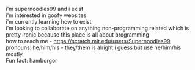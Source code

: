i'm supernoodles99 and i exist <br>
i'm interested in goofy websites <br>
i'm currently learning how to exist <br>
i'm looking to collaborate on anything non-programming related which is pretty ironic because this place is all about programming <br>
how to reach me - https://scratch.mit.edu/users/Supernoodles99 <br>
pronouns: he/him/his - they/them is alright i guess but use he/him/his mostly <br>
Fun fact: hamborgor
